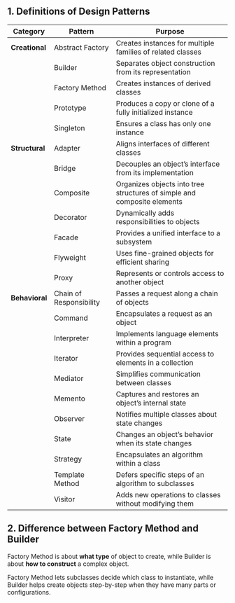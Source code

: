 ## 1. Definitions of Design Patterns

| **Category**   | **Pattern**             | **Purpose**                                                             |
| -------------- | ----------------------- | ----------------------------------------------------------------------- |
| **Creational** | Abstract Factory        | Creates instances for multiple families of related classes              |
|                | Builder                 | Separates object construction from its representation                   |
|                | Factory Method          | Creates instances of derived classes                                    |
|                | Prototype               | Produces a copy or clone of a fully initialized instance                |
|                | Singleton               | Ensures a class has only one instance                                   |
| **Structural** | Adapter                 | Aligns interfaces of different classes                                  |
|                | Bridge                  | Decouples an object’s interface from its implementation                 |
|                | Composite               | Organizes objects into tree structures of simple and composite elements |
|                | Decorator               | Dynamically adds responsibilities to objects                            |
|                | Facade                  | Provides a unified interface to a subsystem                             |
|                | Flyweight               | Uses fine-grained objects for efficient sharing                         |
|                | Proxy                   | Represents or controls access to another object                         |
| **Behavioral** | Chain of Responsibility | Passes a request along a chain of objects                               |
|                | Command                 | Encapsulates a request as an object                                     |
|                | Interpreter             | Implements language elements within a program                           |
|                | Iterator                | Provides sequential access to elements in a collection                  |
|                | Mediator                | Simplifies communication between classes                                |
|                | Memento                 | Captures and restores an object’s internal state                        |
|                | Observer                | Notifies multiple classes about state changes                           |
|                | State                   | Changes an object’s behavior when its state changes                     |
|                | Strategy                | Encapsulates an algorithm within a class                                |
|                | Template Method         | Defers specific steps of an algorithm to subclasses                     |
|                | Visitor                 | Adds new operations to classes without modifying them                   |

## 2. Difference between Factory Method and Builder

Factory Method is about **what type** of object to create, while Builder is about **how to construct** a complex object. 

Factory Method lets subclasses decide which class to instantiate, while Builder helps create objects step-by-step when they have many parts or configurations.
